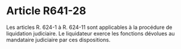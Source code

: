 # Article R641-28

Les articles R. 624-1 à R. 624-11 sont applicables à la procédure de liquidation judiciaire. Le liquidateur exerce les fonctions dévolues au mandataire judiciaire par ces dispositions.
